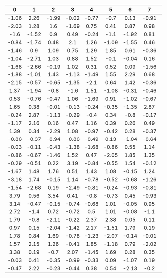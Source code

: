 |   0   |   1   |   2   |   3   |   4   |   5   |   6   |   7   |   8   |   9   |  10   |  11   |  12   |  13   |  14   |  15   |  16   |  17   |  18   |  19   |
|:-----:|:-----:|:-----:|:-----:|:-----:|:-----:|:-----:|:-----:|:-----:|:-----:|:-----:|:-----:|:-----:|:-----:|:-----:|:-----:|:-----:|:-----:|:-----:|:-----:|
| -1.06 | 2.26  | -1.99 | -0.02 | -0.77 | -0.7  | 0.13  | -0.91 | 0.05  | 0.92  | -0.59 | -0.98 | -0.85 | -0.21 | 0.01  | -0.88 | 0.04  | 0.23  | -0.15 | -0.62 |
| -2.03 | 1.28  |  1.6  | -1.69 | 0.75  | 0.41  | 0.87  | 0.98  | -0.74 | 0.92  | -0.33 | -0.62 | -0.11 | -0.02 | -1.02 | -0.12 | -0.01 | -0.47 | -0.48 | 0.43  |
| -1.6  | -1.52 |  0.9  | 0.49  | -0.24 | -1.1  | -1.92 | 0.81  | -0.88 | -0.4  |  0.1  | -0.31 |  0.4  | -1.09 | -0.37 | -0.14 | -0.43 | -0.62 | 0.33  | 0.14  |
| -0.84 | -1.74 | 0.48  |  2.1  | 1.26  | -1.09 | -1.55 | 0.46  | 0.19  | -0.01 | -0.59 | 0.41  | -0.6  | 1.21  | -0.59 | 0.84  | 0.46  | -0.03 | 0.49  | -0.07 |
| -1.46 |  0.9  | 1.09  | 0.75  | 1.29  | 1.85  | 0.61  | -0.36 | 0.01  |  0.6  | -0.52 | -0.71 | -0.34 |  0.4  | 0.39  | 0.63  | -0.03 | -0.69 | -0.53 | 0.65  |
| -1.04 | -2.71 | 1.03  | 0.88  | 1.52  | -0.1  | -0.04 | 0.16  | -1.24 | -0.13 | 0.42  |  -1   | 0.32  | -0.72 | 0.39  | 0.43  | 0.22  | 0.44  | -0.61 |  0.4  |
| -1.68 | -2.66 | -0.19 | 1.02  | 0.31  | 0.52  | 0.09  | -1.56 | -1.23 | 0.06  | -0.33 |  0.9  | -0.3  | 0.06  | -0.13 | -0.94 | -0.13 | 1.32  | -0.03 | 0.29  |
| -1.88 | -1.01 | 1.43  | -1.13 | -1.49 | 1.55  | 2.29  | 0.68  | 1.57  | -1.29 | 0.26  | 0.14  | 0.09  | 0.31  | 0.85  |  0.8  | 0.64  | 0.52  | 0.51  | -0.13 |
| -2.15 | -0.57 | -0.65 | -1.35 | -2.1  | 0.64  | 1.42  | -0.36 | -0.67 |  0.4  | 0.53  | 0.86  | 0.11  | -0.72 | -1.49 |  0.4  | -0.67 | -0.24 |  0.6  | -0.41 |
| 1.37  | -1.94 | -0.8  | -1.6  | 1.51  | -1.08 | -0.31 | -0.46 | 2.24  | 0.74  | -0.4  | 0.42  | -0.84 | -0.06 | -0.21 | -0.19 | 0.77  | -0.31 | -0.25 | -0.28 |
| 0.53  | -0.76 | -0.47 | 1.06  | -1.69 | 0.91  | -1.02 | -0.67 | 1.03  | -0.5  | 1.72  | -1.59 | -0.4  | 0.83  | -0.55 | 0.17  | 0.15  | 0.51  | -0.27 |  0.1  |
| 1.65  | 0.38  | -0.01 | -0.13 | -0.24 | -0.35 | -1.35 | 2.87  |  0.1  | 0.54  | -0.44 | 0.52  | 0.27  | -0.51 | 0.55  | 0.36  | -0.01 | 0.92  | 0.25  | -0.58 |
| -0.24 | 2.87  | -1.13 | -0.29 | -0.4  | 0.34  | -0.8  | -0.17 | 0.56  | -0.79 | -0.22 | 0.53  | 0.75  | -0.63 | -0.01 | -0.04 |  0.9  | 0.43  | -0.33 | 0.85  |
| -1.17 | 2.16  | 0.16  | 0.47  | 1.16  | 0.39  | 0.26  | 0.49  | 0.27  | 0.89  | -0.01 | -0.2  | -0.08 | 1.02  | -0.32 | -0.07 | -1.09 | 0.59  | 0.08  | -0.43 |
| 1.39  | 0.34  | -2.29 | 1.08  | -0.97 | -0.42 | 0.28  | -0.37 | 0.73  | 1.94  | -0.37 | 0.19  | 1.11  | -0.18 | 0.33  | 1.51  | -0.59 | 0.19  | -0.03 | 0.87  |
| -0.86 | -0.37 | -0.94 | -0.86 | -0.49 | 0.13  | -1.04 | -0.64 | -1.15 | -0.49 | 0.25  | 0.05  |  0.2  | -0.16 | 1.66  | 0.78  | -0.38 | -1.07 | -0.16 | -0.68 |
| -0.03 | -0.11 | -0.43 | -1.38 | -1.68 | -0.86 | 0.55  | 1.14  | -1.83 | -0.61 | -1.59 | -0.29 | -0.46 | 0.66  | -0.04 | 0.31  | 0.35  | 0.63  | -0.8  | -0.24 |
| -0.86 | -0.67 | -1.46 | 1.52  | 0.47  | -2.05 | 1.85  | 1.35  | 0.25  | 0.01  |  2.1  | 0.17  | 0.67  | 0.45  | 0.05  | -0.49 | -0.27 | -0.23 | -0.62 | -0.37 |
| -0.29 | -0.51 | 0.22  | 3.19  | -0.84 | -0.55 | 1.54  | -0.12 | 1.08  | -0.98 | -2.04 | -0.56 | 0.47  | -0.24 | -0.08 | -0.64 | -0.35 | -0.62 | 0.73  | -0.04 |
| -1.67 | 1.48  | 1.76  | 0.51  | 1.43  | 1.08  | -0.15 | 1.24  | 0.97  | 0.85  | 0.52  | 0.39  | -0.14 | -0.92 | 0.56  | -0.78 | 0.32  | 0.03  | 0.21  | -0.25 |
| -3.18 | 1.74  | -0.15 | 1.14  | -0.78 | -0.52 | -0.68 | -1.26 | -0.08 | -0.17 | 0.34  | 1.65  | -1.26 | 0.02  | 0.96  | -0.01 | 0.14  | -0.23 | -0.23 | 0.05  |
| -1.54 | -2.68 | 0.19  | -2.49 | -0.81 | -0.24 | -0.93 | -0.81 |   1   | 0.98  | -0.34 | -0.04 | 1.56  | 0.24  | 0.16  | -1.05 | 0.37  | -0.16 | -0.13 | 0.15  |
| 3.79  | 0.56  | 3.54  | 0.41  | -0.8  | -0.73 | 0.45  | -0.93 | -0.54 | 0.48  | 0.38  | 1.69  | 0.25  | 0.57  | -0.62 | 0.27  | 0.18  | -0.25 | -0.28 |   0   |
| 3.14  | -0.47 | -0.15 | -0.74 | -0.68 | 1.01  | -0.05 | 0.95  | -0.76 | 0.05  |  0.2  | 0.18  | -0.27 | 1.24  | 1.14  | -1.48 | -0.91 | -0.28 |  0.5  | 0.84  |
| 2.72  | -1.4  | 0.72  | -0.72 |  0.5  | 1.01  | -0.08 | -1.1  | 0.11  | 0.71  | 0.15  | -0.71 | -1.13 | -1.03 | 0.25  | 0.52  | -0.74 | 0.35  | 0.53  | -0.42 |
| 1.79  | -0.8  | -2.11 | -0.22 | 2.37  | 2.38  | 0.05  | 0.11  |  0.5  | -1.63 | -0.56 |   1   | 0.39  | -0.04 | -0.68 | 0.01  | -0.71 | -0.29 | -0.91 | -0.45 |
| 0.97  | 0.15  | -2.04 | -1.42 | 2.17  | -1.51 | 1.79  | 0.19  | -0.87 | -0.56 | 0.52  | 0.02  | -0.87 | -0.34 | -0.05 | 0.19  | 0.61  | -0.12 |   1   | 0.84  |
| 1.78  | 0.84  | 1.69  | -0.78 | -1.23 | -2.07 | -0.14 | -0.01 | 1.37  | -1.27 | 0.01  | -0.48 | -0.85 | -0.83 | -0.1  | -0.1  | -0.92 | -0.03 | -0.76 | 0.41  |
| 1.57  | 2.15  | 1.26  | -0.41 | 1.85  | -1.18 | 0.79  | -2.02 | -0.75 | -0.51 |   0   | -0.74 | 1.53  | 0.23  |  0.5  | -0.03 | 0.27  | 0.43  | 0.31  | -0.73 |
| 3.38  | 0.19  | -0.7  | 2.07  | -1.45 | 1.69  | 0.28  | 0.35  | -1.1  |  0.5  |  0.3  | -0.28 | -0.09 | -0.85 | -0.34 | -0.54 | 1.48  | -0.5  | -0.14 | -0.32 |
| -0.03 | 0.41  | -0.35 | -0.99 | -0.33 | 0.09  | -1.07 | 0.19  | -0.12 | -0.01 |   0   | -0.58 | -0.06 | 1.37  | -0.36 | 0.31  | 0.57  | -0.72 | 0.45  | -0.29 |
| -0.47 | 2.22  | -0.23 | -0.44 | 0.38  | 0.54  | -2.13 | -0.2  | -0.06 | -1.2  | 0.53  | -0.04 | 0.52  | -0.07 | -0.84 | -0.05 | -0.25 | 0.26  |  0.7  | 0.29  |